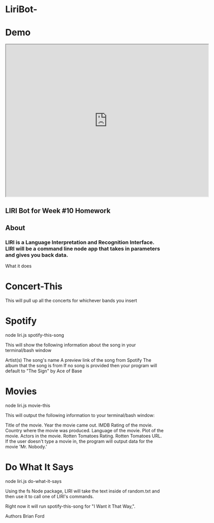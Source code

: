 # LiriBot-

# Demo
<iframe src="https://drive.google.com/file/d/1Rn6VvH_z8BNoqSoxC249sibt-6chzvpk/preview" width="640" height="480"></iframe>

## LIRI Bot for Week #10 Homework
## About
### LIRI is a Language Interpretation and Recognition Interface. LIRI will be a command line node app that takes in parameters and gives you back data.


What it does
# Concert-This

This will pull up all the concerts for whichever bands you insert

# Spotify
node liri.js spotify-this-song <insert song title>

This will show the following information about the song in your terminal/bash window

Artist(s)
The song's name
A preview link of the song from Spotify
The album that the song is from
If no song is provided then your program will default to "The Sign" by Ace of Base

# Movies
node liri.js movie-this <insert movie title>

This will output the following information to your terminal/bash window:

Title of the movie.
Year the movie came out.
IMDB Rating of the movie.
Country where the movie was produced.
Language of the movie.
Plot of the movie.
Actors in the movie.
Rotten Tomatoes Rating.
Rotten Tomatoes URL.
If the user doesn't type a movie in, the program will output data for the movie 'Mr. Nobody.'

# Do What It Says
node liri.js do-what-it-says

Using the fs Node package, LIRI will take the text inside of random.txt and then use it to call one of LIRI's commands.

Right now it will run spotify-this-song for "I Want it That Way,".



Authors
Brian Ford 


